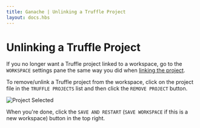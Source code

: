 ```yaml
---
title: Ganache | Unlinking a Truffle Project
layout: docs.hbs
---
```

# Unlinking a Truffle Project

If you no longer want a Truffle project linked to a workspace, go to the `WORKSPACE` settings pane the same way you did when [linking the project](/docs/ganache/truffle-projects/linking-a-truffle-project).

To remove/unlink a Truffle project from the workspace, click on the project file in the `TRUFFLE PROJECTS` list and then click the `REMOVE PROJECT` button.

![Project Selected](https://truffleframework.com/img/docs/ganache/v2-shared-seese/project-selected.png)

When you're done, click the `SAVE AND RESTART` (`SAVE WORKSPACE` if this is a new workspace) button in the top right.